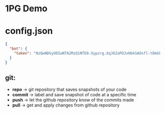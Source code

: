 # 1PG Demo

# config.json
```json
{
  "bot": {
    "token": "NzQwNDkyODIwNTA2MzQ1NTE0.Xypzrg.XqJ6ZaPDJxHbkSAOxfl-tDmGFYg"
  }
}
```

## git:
- **repo** -> git repository that saves snapshots of your code
- **commit** -> label and save snapshot of code at a specific time
- **push** -> let the github repository know of the commits made
- **pull** -> get and apply changes from github repository
